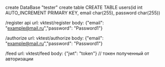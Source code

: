 create DataBase "tester"
create table
  CREATE TABLE users(id int AUTO_INCREMENT PRIMARY KEY, email char(255), password char(255))


/register api
url: vktest/register
body: {"email": "example@mail.ru","password": "Password1"}

/authorize
url: vktest/authorize
body: {"email": "example@mail.ru","password": "Password1"}

/feed
url: vktest/feed
body: {"jwt": "token"} // токен полученный от авторизации
